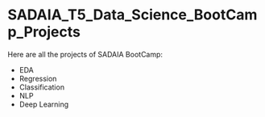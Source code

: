 # SADAIA_T5_Data_Science_BootCamp_Projects
Here are all the projects of SADAIA BootCamp:

* EDA
* Regression
* Classification
* NLP
* Deep Learning
